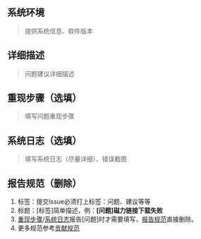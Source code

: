 ## 系统环境

> 提供系统信息、软件版本

## 详细描述

> 问题建议详细描述

## 重现步骤（选填）

> 填写问题重现步骤

## 系统日志（选填）

> 填写系统日志（尽量详细）、错误截图

## 报告规范（删除）

1. 标签：提交Issue必须打上标签：问题、建议等等
2. 标题：[标签]简单描述，例：**[问题]磁力链接下载失败**
3. [重现步骤](#重现步骤)/[系统日志](#系统日志)报告[问题]时才需要填写，[报告规范](#报告规范)直接删除。
4. 更多规范参考[贡献规范](../CONTRIBUTING.md)